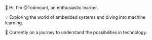 👋 Hi, I'm @Todmount, an enthusiastic learner.

💡 Exploring the world of embedded systems and diving into machine learning.

🌱 Currently on a journey to understand the possibilities in technology.

<!--- 🔗 Let's connect and share insights.

📫 Reach me at [your.email@example.com](mailto:your.email@example.com) or visit my [portfolio website](https://www.yourportfolio.com). --->
<!--- - 💞️ I’m looking to collaborate on ... --->
<!--- - 📫 How to reach me ... --->

<!---
Todmount/Todmount is a ✨ special ✨ repository because its `README.md` (this file) appears on your GitHub profile.
You can click the Preview link to take a look at your changes.

